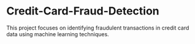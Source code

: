 # Credit-Card-Fraud-Detection
This project focuses on identifying fraudulent transactions in credit card data using machine learning techniques. 
